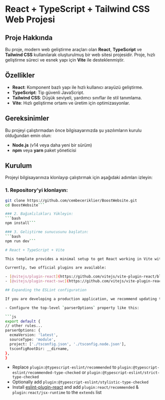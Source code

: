 # React + TypeScript + Tailwind CSS Web Projesi

## Proje Hakkında
Bu proje, modern web geliştirme araçları olan **React**, **TypeScript** ve **Tailwind CSS** kullanılarak oluşturulmuş bir web sitesi projesidir. Proje, hızlı geliştirme süreci ve esnek yapı için **Vite** ile desteklenmiştir.

## Özellikler
- **React**: Komponent bazlı yapı ile hızlı kullanıcı arayüzü geliştirme.
- **TypeScript**: Tip güvenli JavaScript.
- **Tailwind CSS**: Düşük seviyeli, yardımcı sınıflar ile stil tanımlama.
- **Vite**: Hızlı geliştirme ortamı ve üretim için optimizasyonlar.

## Gereksinimler
Bu projeyi çalıştırmadan önce bilgisayarınızda şu yazılımların kurulu olduğundan emin olun:
- **Node.js** (v14 veya daha yeni bir sürüm)
- **npm** veya **yarn** paket yöneticisi

## Kurulum
Projeyi bilgisayarınıza klonlayıp çalıştırmak için aşağıdaki adımları izleyin:

### 1. Repository'yi klonlayın:
  ```bash
  git clone https://github.com/cembeceriklier/BoostWebsite.git
  cd BoostWebsite```

### 2. Bağımlılıkları Yükleyin:
  ```bash
  npm install```

### 3. Geliştirme sunucusunu başlatın:
  ```bash
  npm run dev```

# React + TypeScript + Vite

This template provides a minimal setup to get React working in Vite with HMR and some ESLint rules.

Currently, two official plugins are available:

- [@vitejs/plugin-react](https://github.com/vitejs/vite-plugin-react/blob/main/packages/plugin-react/README.md) uses [Babel](https://babeljs.io/) for Fast Refresh
- [@vitejs/plugin-react-swc](https://github.com/vitejs/vite-plugin-react-swc) uses [SWC](https://swc.rs/) for Fast Refresh

## Expanding the ESLint configuration

If you are developing a production application, we recommend updating the configuration to enable type aware lint rules:

- Configure the top-level `parserOptions` property like this:

```js
export default {
  // other rules...
  parserOptions: {
    ecmaVersion: 'latest',
    sourceType: 'module',
    project: ['./tsconfig.json', './tsconfig.node.json'],
    tsconfigRootDir: __dirname,
  },
}
```

- Replace `plugin:@typescript-eslint/recommended` to `plugin:@typescript-eslint/recommended-type-checked` or `plugin:@typescript-eslint/strict-type-checked`
- Optionally add `plugin:@typescript-eslint/stylistic-type-checked`
- Install [eslint-plugin-react](https://github.com/jsx-eslint/eslint-plugin-react) and add `plugin:react/recommended` & `plugin:react/jsx-runtime` to the `extends` list


